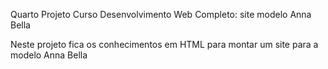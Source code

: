 Quarto Projeto Curso Desenvolvimento Web Completo: site modelo Anna Bella 

Neste projeto fica os conhecimentos em HTML para montar um site para a modelo Anna Bella
